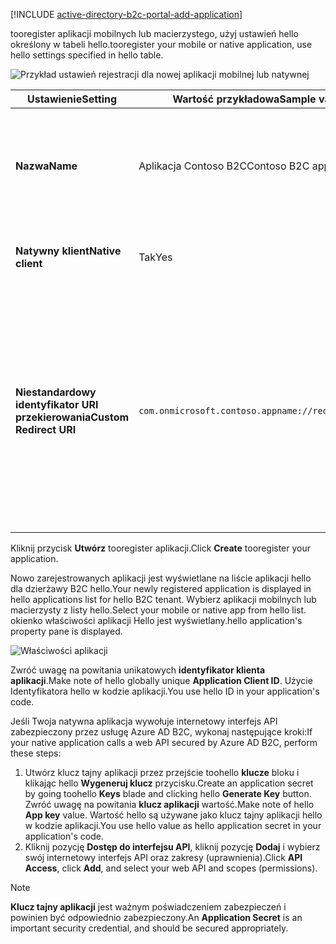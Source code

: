 [!INCLUDE [active-directory-b2c-portal-add-application](active-directory-b2c-portal-add-application.md)]

<span data-ttu-id="0648e-101">tooregister aplikacji mobilnych lub macierzystego, użyj ustawień hello określony w tabeli hello.</span><span class="sxs-lookup"><span data-stu-id="0648e-101">tooregister your mobile or native application, use hello settings specified in hello table.</span></span>

![Przykład ustawień rejestracji dla nowej aplikacji mobilnej lub natywnej](./media/active-directory-b2c-register-mobile-native-app/b2c-new-mobile-native-app-settings.png)

| <span data-ttu-id="0648e-103">Ustawienie</span><span class="sxs-lookup"><span data-stu-id="0648e-103">Setting</span></span>      | <span data-ttu-id="0648e-104">Wartość przykładowa</span><span class="sxs-lookup"><span data-stu-id="0648e-104">Sample value</span></span>  | <span data-ttu-id="0648e-105">Opis</span><span class="sxs-lookup"><span data-stu-id="0648e-105">Description</span></span>                                        |
| ------------ | ------- | -------------------------------------------------- |
| <span data-ttu-id="0648e-106">**Nazwa**</span><span class="sxs-lookup"><span data-stu-id="0648e-106">**Name**</span></span> | <span data-ttu-id="0648e-107">Aplikacja Contoso B2C</span><span class="sxs-lookup"><span data-stu-id="0648e-107">Contoso B2C app</span></span> | <span data-ttu-id="0648e-108">Wprowadź **nazwa** dla aplikacji hello, która opisuje tooconsumers Twojej aplikacji.</span><span class="sxs-lookup"><span data-stu-id="0648e-108">Enter a **Name** for hello application that describes your application tooconsumers.</span></span> |
| <span data-ttu-id="0648e-109">**Natywny klient**</span><span class="sxs-lookup"><span data-stu-id="0648e-109">**Native client**</span></span> | <span data-ttu-id="0648e-110">Tak</span><span class="sxs-lookup"><span data-stu-id="0648e-110">Yes</span></span> | <span data-ttu-id="0648e-111">Wybierz pozycję **Tak** dla aplikacji mobilnej lub natywnej.</span><span class="sxs-lookup"><span data-stu-id="0648e-111">Select **Yes** for a mobile or native application.</span></span> |
| <span data-ttu-id="0648e-112">**Niestandardowy identyfikator URI przekierowania**</span><span class="sxs-lookup"><span data-stu-id="0648e-112">**Custom Redirect URI**</span></span> | `com.onmicrosoft.contoso.appname://redirect/path` | <span data-ttu-id="0648e-113">Wprowadź identyfikator URI przekierowania ze schematem niestandardowym.</span><span class="sxs-lookup"><span data-stu-id="0648e-113">Enter a redirect URI with a custom scheme.</span></span> <span data-ttu-id="0648e-114">Pamiętaj, aby wybrać [właściwy identyfikator URI przekierowywania](../articles/active-directory-b2c/active-directory-b2c-app-registration.md#choosing-a-native-application-redirect-uri). Nie powinien on zawierać znaków specjalnych, takich jak podkreślenia.</span><span class="sxs-lookup"><span data-stu-id="0648e-114">Make sure you choose a [good redirect URI](../articles/active-directory-b2c/active-directory-b2c-app-registration.md#choosing-a-native-application-redirect-uri) and do not include special characters such as underscores.</span></span> |

<span data-ttu-id="0648e-115">Kliknij przycisk **Utwórz** tooregister aplikacji.</span><span class="sxs-lookup"><span data-stu-id="0648e-115">Click **Create** tooregister your application.</span></span>

<span data-ttu-id="0648e-116">Nowo zarejestrowanych aplikacji jest wyświetlane na liście aplikacji hello dla dzierżawy B2C hello.</span><span class="sxs-lookup"><span data-stu-id="0648e-116">Your newly registered application is displayed in hello applications list for hello B2C tenant.</span></span> <span data-ttu-id="0648e-117">Wybierz aplikacji mobilnych lub macierzysty z listy hello.</span><span class="sxs-lookup"><span data-stu-id="0648e-117">Select your mobile or native app from hello list.</span></span> <span data-ttu-id="0648e-118">okienko właściwości aplikacji Hello jest wyświetlany.</span><span class="sxs-lookup"><span data-stu-id="0648e-118">hello application's property pane is displayed.</span></span>

![Właściwości aplikacji](./media/active-directory-b2c-register-mobile-native-app/b2c-mobile-native-app-properties.png)

<span data-ttu-id="0648e-120">Zwróć uwagę na powitania unikatowych **identyfikator klienta aplikacji**.</span><span class="sxs-lookup"><span data-stu-id="0648e-120">Make note of hello globally unique **Application Client ID**.</span></span> <span data-ttu-id="0648e-121">Użycie Identyfikatora hello w kodzie aplikacji.</span><span class="sxs-lookup"><span data-stu-id="0648e-121">You use hello ID in your application's code.</span></span>

<span data-ttu-id="0648e-122">Jeśli Twoja natywna aplikacja wywołuje internetowy interfejs API zabezpieczony przez usługę Azure AD B2C, wykonaj następujące kroki:</span><span class="sxs-lookup"><span data-stu-id="0648e-122">If your native application calls a web API secured by Azure AD B2C, perform these steps:</span></span>
   1. <span data-ttu-id="0648e-123">Utwórz klucz tajny aplikacji przez przejście toohello **klucze** bloku i klikając hello **Wygeneruj klucz** przycisku.</span><span class="sxs-lookup"><span data-stu-id="0648e-123">Create an application secret by going toohello **Keys** blade and clicking hello **Generate Key** button.</span></span> <span data-ttu-id="0648e-124">Zwróć uwagę na powitania **klucz aplikacji** wartość.</span><span class="sxs-lookup"><span data-stu-id="0648e-124">Make note of hello **App key** value.</span></span> <span data-ttu-id="0648e-125">Wartość hello są używane jako klucz tajny aplikacji hello w kodzie aplikacji.</span><span class="sxs-lookup"><span data-stu-id="0648e-125">You use hello value as hello application secret in your application's code.</span></span>
   2. <span data-ttu-id="0648e-126">Kliknij pozycję **Dostęp do interfejsu API**, kliknij pozycję **Dodaj** i wybierz swój internetowy interfejs API oraz zakresy (uprawnienia).</span><span class="sxs-lookup"><span data-stu-id="0648e-126">Click **API Access**, click **Add**, and select your web API and scopes (permissions).</span></span>

> [!NOTE]
> <span data-ttu-id="0648e-127">**Klucz tajny aplikacji** jest ważnym poświadczeniem zabezpieczeń i powinien być odpowiednio zabezpieczony.</span><span class="sxs-lookup"><span data-stu-id="0648e-127">An **Application Secret** is an important security credential, and should be secured appropriately.</span></span>
> 
